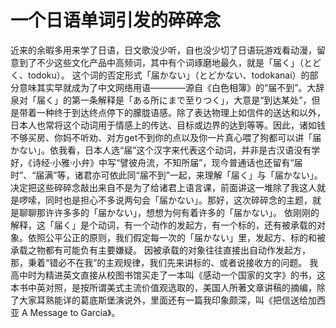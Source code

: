 # 一个日语单词引发的碎碎念
近来的余暇多用来学了日语，日文歌没少听，自也没少切了日语玩游戏看动漫，留意到了不少这些文化产品中高频词，其中有个词琢磨地最久，就是「届く」（とどく、todoku）。
这个词的否定形式「届かない」（とどかない、todokanai）的部分意味其实早就成为了中文网络用语————源自《白色相簿》的“届不到”。大辞泉对「届く」的第一条解释是「ある所にまで至りつく」，大意是“到达某处”，但是带着一种终于到达终点停下的朦胧语感。除了表达物理上如信件的送达和以外，日本人也常将这个动词用于情感上的传达、目标或边界的达到等等。因此，诸如钱不够买房、你妈不听劝、对方get不到你的点以及你一片真心喂了狗都可以讲「届かない」。依我看，日本人选“届”这个汉字来代表这个动词，并非是古汉语没有学好，《诗经·小雅·小弁》中写“譬彼舟流，不知所届”，现今普通话也还留有“届时”、“届满”等，诸君亦可依此同“届不到”一起，来理解「届く」与「届かない」。
决定把这些碎碎念敲出来自不是为了给诸君上语言课，前面讲这一堆除了我这人就是啰嗦，同时也是担心不多说两句会「届かない」。那好，这次碎碎念的主题，就是聊聊那许许多多的「届かない」，想想为何有着许多的「届かない」。
依刚刚的解释，这「届く」是个动词，有一个动作的发起方，有一个标的，还有被承载的对象。依照公平公正的原则，我们假定每一次的「届かない」里，发起方、标的和被承载之物都有可能负有主要嫌疑。
因被承载的对象往往直接出自动作发起方，那，秉着“错必不在我”的主观规律，我们先来讲标的、或者说接收方的问题。
我高中时为精进英文直接从校图书馆买走了一本叫《感动一个国家的文字》的书，这本书中英对照，是按所谓美式主流价值观选取的，美国人所著文章讲稿的摘编，除了大家耳熟能详的葛底斯堡演说外，里面还有一篇我印象颇深，叫《把信送给加西亚 A Message to Garcia》。